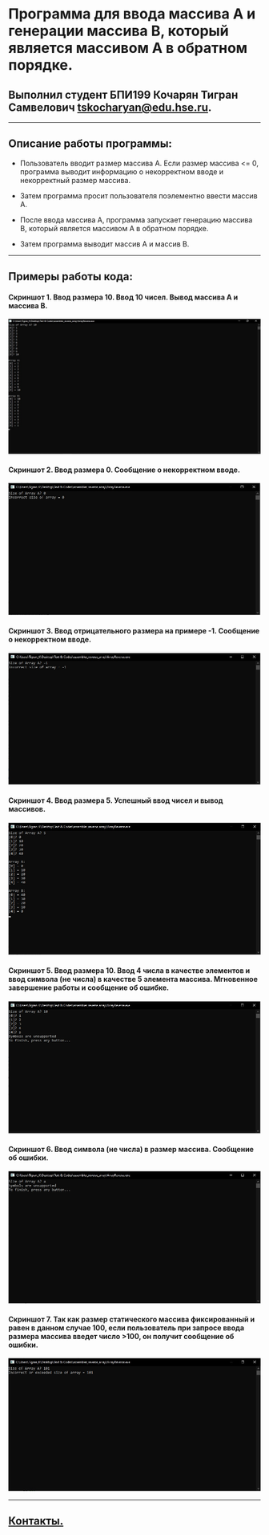 # Программа для ввода массива А и генерации массива B, который является массивом А в обратном порядке.
## Выполнил студент БПИ199 Кочарян Тигран Самвелович <tskocharyan@edu.hse.ru>.
---

## Описание работы программы:


* Пользователь вводит размер массива А. Если размер массива <= 0, программа выводит информацию о некорректном вводе и некорректный размер массива.


* Затем программа просит пользователя поэлементно ввести массив А.


* После ввода массива А, программа запускает генерацию массива B, который является массивом А в обратном порядке.


* Затем программа выводит массив А и массив B.
---

## Примеры работы кода:
#### Скриншот 1. Ввод размера 10. Ввод 10 чисел. Вывод массива А и массива B.
![](screenshots/screen_1.jpg)


#### Скриншот 2. Ввод размера 0. Сообщение о некорректном вводе.
![](screenshots/screen_2.jpg)


#### Скриншот 3. Ввод отрицательного размера на примере -1. Сообщение о некорректном вводе.
![](screenshots/screen_3.jpg)


#### Скриншот 4. Ввод размера 5. Успешный ввод чисел и вывод массивов.
![](screenshots/screen_4.jpg)


#### Скриншот 5. Ввод размера 10. Ввод 4 числа в качестве элементов и ввод символа (не числа) в качестве 5 элемента массива. Мгновенное завершение работы и сообщение об ошибке.
![](screenshots/screen_5.jpg)


#### Скриншот 6. Ввод символа (не числа) в размер массива. Сообщение об ошибки.
![](screenshots/screen_6.jpg)


#### Скриншот 7. Так как размер статического массива фиксированный и равен в данном случае 100, если пользователь при запросе ввода размера массива введет число >100, он получит сообщение об ошибки.
![](screenshots/screen_7.jpg)

---
## [Контакты.](https://vk.com/k_tigran)
